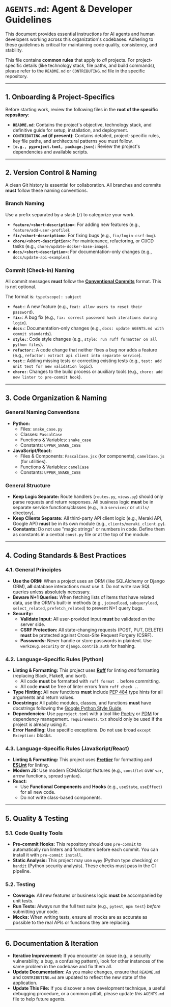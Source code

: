 # `AGENTS.md`: Agent & Developer Guidelines

This document provides essential instructions for AI agents and human developers working across this organization's codebases. Adhering to these guidelines is critical for maintaining code quality, consistency, and stability.

This file contains **common rules** that apply to *all* projects. For project-specific details (like technology stack, file paths, and build commands), please refer to the `README.md` or `CONTRIBUTING.md` file in the specific repository.

---

## 1. Onboarding & Project-Specifics

Before starting work, review the following files in the **root of the specific repository**:

* **`README.md`**: Contains the project's objective, technology stack, and definitive guide for setup, installation, and deployment.
* **`CONTRIBUTING.md` (if present)**: Contains detailed, project-specific rules, key file paths, and architectural patterns you must follow.
* **`[e.g., pyproject.toml, package.json]`**: Review the project's dependencies and available scripts.

---

## 2. Version Control & Naming

A clean Git history is essential for collaboration. All branches and commits **must** follow these naming conventions.

### Branch Naming

Use a prefix separated by a slash (`/`) to categorize your work.

* **`feature/<short-description>`**: For adding new features (e.g., `feature/add-user-profile`).
* **`fix/<short-description>`**: For fixing bugs (e.g., `fix/login-csrf-bug`).
* **`chore/<short-description>`**: For maintenance, refactoring, or CI/CD tasks (e.g., `chore/update-docker-base-image`).
* **`docs/<short-description>`**: For documentation-only changes (e.g., `docs/update-api-examples`).

### Commit (Check-in) Naming

All commit messages **must** follow the [**Conventional Commits**](https://www.conventionalcommits.org/en/v1.0.0/) format. This is not optional.

The format is: `type(scope): subject`

* **`feat:`**: A new feature (e.g., `feat: allow users to reset their password`).
* **`fix:`**: A bug fix (e.g., `fix: correct password hash iterations during login`).
* **`docs:`**: Documentation-only changes (e.g., `docs: update AGENTS.md with commit standards`).
* **`style:`**: Code style changes (e.g., `style: run ruff formatter on all python files`).
* **`refactor:`**: A code change that neither fixes a bug nor adds a feature (e.g., `refactor: extract api client into separate service`).
* **`test:`**: Adding missing tests or correcting existing tests (e.g., `test: add unit test for new validation logic`).
* **`chore:`**: Changes to the build process or auxiliary tools (e.g., `chore: add new linter to pre-commit hook`).

---

## 3. Code Organization & Naming

### General Naming Conventions

* **Python:**
    * Files: `snake_case.py`
    * Classes: `PascalCase`
    * Functions & Variables: `snake_case`
    * Constants: `UPPER_SNAKE_CASE`
* **JavaScript/React:**
    * Files & Components: `PascalCase.jsx` (for components), `camelCase.js` (for utilities).
    * Functions & Variables: `camelCase`
    * Constants: `UPPER_SNAKE_CASE`

### General Structure

* **Keep Logic Separate:** Route handlers (`routes.py`, `views.py`) should only parse requests and return responses. All business logic **must** be in separate service functions/classes (e.g., in a `services/` or `utils/` directory).
* **Keep Clients Separate:** All third-party API client logic (e.g., Meraki API, Google API) **must** be in its own module (e.g., `clients/meraki_client.py`).
* **Constants:** Do not use "magic strings" or numbers in code. Define them as constants in a central `const.py` file or at the top of the module.

---

## 4. Coding Standards & Best Practices

### 4.1. General Principles

* **Use the ORM:** When a project uses an ORM (like SQLAlchemy or Django ORM), **all** database interactions must use it. Do not write raw SQL queries unless absolutely necessary.
* **Beware N+1 Queries:** When fetching lists of items that have related data, use the ORM's built-in methods (e.g., `joinedload`, `subqueryload`, `select_related`, `prefetch_related`) to prevent N+1 query bugs.
* **Security:**
    * **Validate Input:** All user-provided input **must** be validated on the server side.
    * **CSRF Protection:** All state-changing requests (POST, PUT, DELETE) **must** be protected against Cross-Site Request Forgery (CSRF).
    * **Passwords:** Never handle or store passwords in plaintext. Use `werkzeug.security` or `django.contrib.auth` for hashing.

### 4.2. Language-Specific Rules (Python)

* **Linting & Formatting:** This project uses [**Ruff**](https://docs.astral.sh/ruff/) for linting *and* formatting (replacing Black, Flake8, and isort).
    * All code **must** be formatted with `ruff format .` before committing.
    * All code **must** be free of linter errors from `ruff check .`.
* **Type Hinting:** All new functions **must** include [PEP 484](https://peps.python.org/pep-0484/) type hints for all arguments and return values.
* **Docstrings:** All public modules, classes, and functions **must** have docstrings following the [Google Python Style Guide](https://google.github.io/styleguide/pyguide.html#3.8-comments-and-docstrings).
* **Dependencies:** Use `pyproject.toml` with a tool like [Poetry](https://python-poetry.org/) or [PDM](https://pdm.fming.dev/) for dependency management. `requirements.txt` should only be used if the project is already using it.
* **Error Handling:** Use specific exceptions. Do not use broad `except Exception:` blocks.

### 4.3. Language-Specific Rules (JavaScript/React)

* **Linting & Formatting:** This project uses [**Prettier**](https://prettier.io/) for formatting and [**ESLint**](https://eslint.org/) for linting.
* **Modern JS:** Use modern ECMAScript features (e.g., `const`/`let` over `var`, arrow functions, spread syntax).
* **React:**
    * Use **Functional Components** and **Hooks** (e.g., `useState`, `useEffect`) for all new code.
    * Do not write class-based components.

---

## 5. Quality & Testing

### 5.1. Code Quality Tools

* **Pre-commit Hooks:** This repository should use `pre-commit` to automatically run linters and formatters before each commit. You can install it with `pre-commit install`.
* **Static Analysis:** This project may use `mypy` (Python type checking) or `bandit` (Python security analysis). These checks must pass in the CI pipeline.

### 5.2. Testing

* **Coverage:** All new features or business logic **must** be accompanied by unit tests.
* **Run Tests:** Always run the full test suite (e.g., `pytest`, `npm test`) *before* submitting your code.
* **Mocks:** When writing tests, ensure all mocks are as accurate as possible to the real APIs or functions they are replacing.

---

## 6. Documentation & Iteration

* **Iterative Improvement:** If you encounter an issue (e.g., a security vulnerability, a bug, a confusing pattern), look for other instances of the same problem in the codebase and fix them all.
* **Update Documentation:** As you make changes, ensure that `README.md` and `CONTRIBUTING.md` are updated to reflect the new state of the application.
* **Update This File:** If you discover a new development technique, a useful debugging procedure, or a common pitfall, please update *this* `AGENTS.md` file to help future agents.
